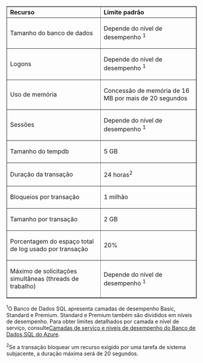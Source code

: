 <table cellspacing="0" border="1">
<tr>
   <th align="left" valign="middle">Recurso</th>
   <th align="left" valign="middle">Limite padrão</th>
</tr>
<tr>
   <td valign="middle"><p>Tamanho do banco de dados</p></td>
   <td valign="middle"><p>Depende do nível de desempenho <sup>1</sup></p></td>
</tr>
<tr>
   <td valign="middle"><p>Logons</p></td>
   <td valign="middle"><p>Depende do nível de desempenho <sup>1</sup></p></td>
</tr>
<tr>
   <td valign="middle"><p>Uso de memória</p></td>
   <td valign="middle"><p>Concessão de memória de 16 MB por mais de 20 segundos</p></td>
</tr>
<tr>
   <td valign="middle"><p>Sessões</p></td>
   <td valign="middle"><p>Depende do nível de desempenho <sup>1</sup></p></td>
</tr>
<tr>
   <td valign="middle"><p>Tamanho do tempdb</p></td>
   <td valign="middle"><p>5 GB</p></td>
</tr>
<tr>
   <td valign="middle"><p>Duração da transação</p></td>
   <td valign="middle"><p>24 horas<sup>2</sup></p></td>
</tr>
<tr>
   <td valign="middle"><p>Bloqueios por transação</p></td>
   <td valign="middle"><p>1 milhão</p></td>
</tr>
<tr>
   <td valign="middle"><p>Tamanho por transação</p></td>
   <td valign="middle"><p>2 GB</p></td>
</tr>
<tr>
   <td valign="middle"><p>Porcentagem do espaço total de log usado por transação</p></td>
   <td valign="middle"><p>20%</p></td>
</tr>
<tr>
   <td valign="middle"><p>Máximo de solicitações simultâneas (threads de trabalho)</p></td>
   <td valign="middle"><p>Depende do nível de desempenho <sup>1</sup></p></td>
</tr>
</table>

<sup>1</sup>O Banco de Dados SQL apresenta camadas de desempenho Basic, Standard e Premium. Standard e Premium também são divididos em níveis de desempenho. Para obter limites detalhados por camada e nível de serviço, consulte[Camadas de serviço e níveis de desempenho do Banco de Dados SQL do Azure](https://msdn.microsoft.com/library/azure/dn741336.aspx).

<sup>2</sup>Se a transação bloquear um recurso exigido por uma tarefa de sistema subjacente, a duração máxima será de 20 segundos.

<!---HONumber=July15_HO3-->